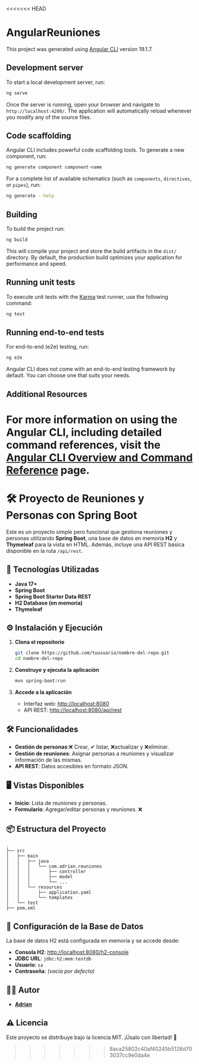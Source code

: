 <<<<<<< HEAD
# AngularReuniones

This project was generated using [Angular CLI](https://github.com/angular/angular-cli) version 19.1.7.

## Development server

To start a local development server, run:

```bash
ng serve
```

Once the server is running, open your browser and navigate to `http://localhost:4200/`. The application will automatically reload whenever you modify any of the source files.

## Code scaffolding

Angular CLI includes powerful code scaffolding tools. To generate a new component, run:

```bash
ng generate component component-name
```

For a complete list of available schematics (such as `components`, `directives`, or `pipes`), run:

```bash
ng generate --help
```

## Building

To build the project run:

```bash
ng build
```

This will compile your project and store the build artifacts in the `dist/` directory. By default, the production build optimizes your application for performance and speed.

## Running unit tests

To execute unit tests with the [Karma](https://karma-runner.github.io) test runner, use the following command:

```bash
ng test
```

## Running end-to-end tests

For end-to-end (e2e) testing, run:

```bash
ng e2e
```

Angular CLI does not come with an end-to-end testing framework by default. You can choose one that suits your needs.

## Additional Resources

For more information on using the Angular CLI, including detailed command references, visit the [Angular CLI Overview and Command Reference](https://angular.dev/tools/cli) page.
=======
# 🛠️ Proyecto de Reuniones y Personas con Spring Boot

Este es un proyecto simple pero funcional que gestiona reuniones y personas utilizando **Spring Boot**, una base de datos en memoria **H2** y **Thymeleaf** para la vista en HTML. Además, incluye una API REST básica disponible en la ruta `/api/rest`.

## 🚀 Tecnologías Utilizadas

- **Java 17+**
- **Spring Boot**
- **Spring Boot Starter Data REST**
- **H2 Database (en memoria)**
- **Thymeleaf**

## ⚙️ Instalación y Ejecución

1. **Clona el repositorio**
   ```bash
   git clone https://github.com/tuusuario/nombre-del-repo.git
   cd nombre-del-repo
   ```

2. **Construye y ejecuta la aplicación**
   ```bash
   mvn spring-boot:run
   ```

3. **Accede a la aplicación**
   - Interfaz web: [http://localhost:8080](http://localhost:8080)
   - API REST: [http://localhost:8080/api/rest](http://localhost:8080/api/rest)

## 🛠️ Funcionalidades

- **Gestión de personas**:❌ Crear, ✔ listar, ❌actualizar y ❌eliminar.
- **Gestión de reuniones**: Asignar personas a reuniones y visualizar información de las mismas.
- **API REST**: Datos accesibles en formato JSON.

## 🖥️ Vistas Disponibles

- **Inicio**: Lista de reuniones y personas.
- **Formulario**: Agregar/editar personas y reuniones. ❌

## 📦 Estructura del Proyecto
```
.
├── src
│   ├── main
│   │   ├── java
│   │   │   └── com.adrian.reuniones
│   │   │       ├── controller
│   │   │       ├── model
│   │   │       └── ...
│   │   └── resources
│   │       ├── application.yaml
│   │       └── templates
│   └── test
├── pom.xml
```

## 🔧 Configuración de la Base de Datos
La base de datos H2 está configurada en memoria y se accede desde:
- **Consola H2**: [http://localhost:8080/h2-console](http://localhost:8080/h2-console)
- **JDBC URL**: `jdbc:h2:mem:testdb`
- **Usuario**: `sa`
- **Contraseña**: *(vacía por defecto)*



## 🧑‍💻 Autor
- **[Adrian](https://github.com/Adrian12ck)**

## ⚠️ Licencia
Este proyecto se distribuye bajo la licencia MIT. ¡Úsalo con libertad! 🎉

>>>>>>> 8aca25802c40af40245b5126d703037cc9e0da4e
